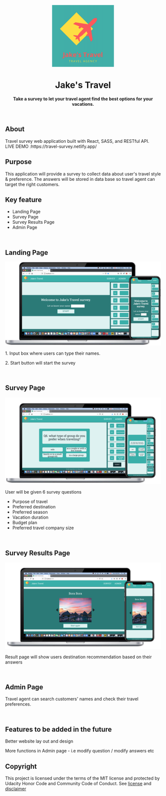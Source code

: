 <div align="center"><img src="./src/travel-logo.png" width="200px"></div>
<h1 align="center">Jake's Travel</h1>
<p align="center"><strong>Take a survey to let your travel agent find the best options for your vacations.</strong>
</p>
<br/>

<h2>About</h2>
Travel survey web application built with React, SASS, and RESTful API.<br/>
LIVE DEMO :https://travel-survey.netlify.app/
<br/>

<h2>Purpose</h2>
This application will provide a survey to collect data about user's travel style & preference. The answers will be stored in data base so travel agent can target the right customers.
<br/>

<h2>Key feature</h2>
<ul>
<li>Landing Page</li>
<li>Survey Page</li>
<li>Survey Results Page</li>
<li>Admin Page</li>
</ul>
<br/>

<h2>Landing Page</h2>
<img src="./src/travel.png">
<p>1. Input box where users can type their names. </p>
<p>2. Start button will start the survey</p>
<br/>

<h2>Survey Page</h2>
<img src="./src/travel1.png">
<p>User will be given 6 survey questions</p>
<ul>
<li> Purpose of travel</li>
<li> Preferred destination</li>
<li> Preferred season</li>
<li> Vacation duration</li>
<li> Budget plan</li>
<li> Preferred travel company size</li>
</ul>
<br/>

<h2>Survey Results Page</h2>
<img src="./src/travel2.png">
<p>Result page will show users destination recommendation based on their answers</p>
<br/>

<h2>Admin Page</h2>
<p>Travel agent can search customers' names and check their travel preferences.</p>
<br/>

<h2>Features to be added in the future</h2>
<p>Better website lay out and design</p>
<p>More functions in Admin page - i.e modify question / modify answers etc</p>

<h2>Copyright</h2>
This project is licensed under the terms of the MIT license and protected by Udacity Honor Code and Community Code of Conduct. See <a href="LICENSE.md">license</a> and <a href="LICENSE.DISCLAIMER.md">disclaimer</a>